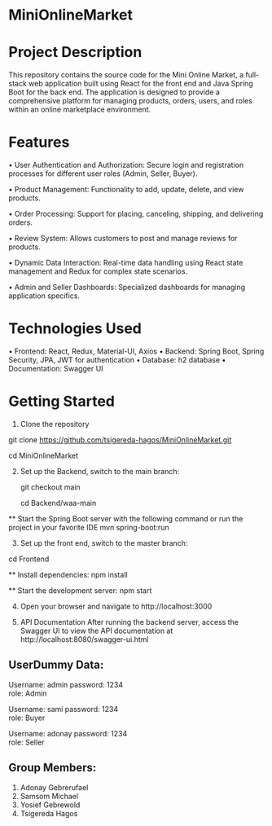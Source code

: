 # MiniOnlineMarket

# Project Description
This repository contains the source code for the Mini Online Market, a full-stack web application built using React for the front end and Java Spring Boot for the back end. The application is designed to provide a comprehensive platform for managing products, orders, users, and roles within an online marketplace environment.

# Features
•	User Authentication and Authorization: Secure login and registration processes for different user roles (Admin, Seller, Buyer).

•	Product Management: Functionality to add, update, delete, and view products.

•	Order Processing: Support for placing, canceling, shipping, and delivering orders.

•	Review System: Allows customers to post and manage reviews for products.

•	Dynamic Data Interaction: Real-time data handling using React state management and Redux for complex state scenarios.

•	Admin and Seller Dashboards: Specialized dashboards for managing application specifics.


# Technologies Used
•	Frontend: React, Redux, Material-UI, Axios
•	Backend: Spring Boot, Spring Security, JPA, JWT for authentication
•	Database: h2 database
•	Documentation: Swagger UI


# Getting Started
1. Clone the repository
   
git clone https://github.com/tsigereda-hagos/MiniOnlineMarket.git

cd MiniOnlineMarket

2. Set up the Backend, switch to the main branch:
   
    git checkout main
   
    cd Backend/waa-main

** Start the Spring Boot server with the following command or run the project in your favorite IDE
 mvn spring-boot:run

3. Set up the front end, switch to the master branch:
   
cd Frontend

** Install dependencies:
npm install

** Start the development server:
npm start

4. Open your browser and navigate to http://localhost:3000

5. API Documentation
After running the backend server, access the Swagger UI to view the API documentation at
 http://localhost:8080/swagger-ui.html


## UserDummy Data:
Username: admin 
password:  1234         
role: Admin

Username: sami 
password:  1234         
role: Buyer

Username: adonay 
password:  1234         
role: Seller


## Group Members:

1.	Adonay Gebrerufael
2.	Samsom Michael
3.	Yosief Gebrewold
4.	Tsigereda Hagos

